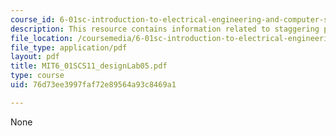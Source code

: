 ```yaml
---
course_id: 6-01sc-introduction-to-electrical-engineering-and-computer-science-i-spring-2011
description: This resource contains information related to staggering proportions.
file_location: /coursemedia/6-01sc-introduction-to-electrical-engineering-and-computer-science-i-spring-2011/76d73ee3997faf72e89564a93c8469a1_MIT6_01SCS11_designLab05.pdf
file_type: application/pdf
layout: pdf
title: MIT6_01SCS11_designLab05.pdf
type: course
uid: 76d73ee3997faf72e89564a93c8469a1

---
```

None